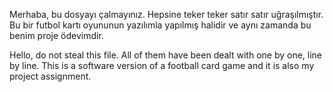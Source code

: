 Merhaba, bu dosyayı çalmayınız. Hepsine teker teker satır satır uğraşılmıştır. Bu bir futbol kartı oyununun yazılımla yapılmış halidir ve aynı zamanda bu benim proje ödevimdir.

Hello, do not steal this file. All of them have been dealt with one by one, line by line. This is a software version of a football card game and it is also my project assignment.
